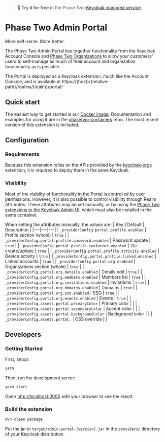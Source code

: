 > :rocket: **Try it for free** in the Phase Two [Keycloak managed service](https://phasetwo.io/dashboard/?utm_source=github&utm_medium=readme&utm_campaign=admin-portal).

# Phase Two Admin Portal

More self-serve. More better.

The Phase Two Admin Portal ties together functionality from the Keycloak Account Console and [Phase Two Organizations](https://github.com/p2-inc/keycloak-orgs) to allow your customers' users to self-manage as much of their account and organization functionality as is possible.

The Portal is deployed as a Keycloak extension, much like the Account Console, and is available at https://{host}/{relative-path}/realms/{realm}/portal/

## Quick start

The easiest way to get started is our [Docker image](https://quay.io/repository/phasetwo/phasetwo-keycloak?tab=tags). Documentation and examples for using it are in the [phasetwo-containers](https://github.com/p2-inc/phasetwo-containers) repo. The most recent version of this extension is included.

## Configuration

### Requirements

Because this extension relies on the APIs provided by the [keycloak-orgs](https://github.com/p2-inc/keycloak-orgs) extension, it is required to deploy them in the same Keycloak.

### Visibility

Most of the visibilty of functionality in the Portal is controlled by user permissions. However, it is also possible to control visibility through Realm Attributes. These attributes may be set manually, or by using the [Phase Two extensions to the Keycloak Admin UI](https://github.com/p2-inc/keycloak-ui/), which must also be installed in the same container. 

When setting the attributes manually, the values are:
| Key | Default | Description |
|---|---|---|
| `_providerConfig.portal.profile.enabled` | Profile section (whole) | `true` |
| `_providerConfig.portal.profile.password.enabled` | Password update | `true` |
| `_providerConfig.portal.profile.twofactor.enabled` | 2fa create/update | `true` |
| `_providerConfig.portal.profile.activity.enabled` | Device activity | `true` |
| `_providerConfig.portal.profile.linked.enabled` | Linked accounts | `true` |
| `_providerConfig.portal.org.enabled` | Organizations section (whole) | `true` |
| `_providerConfig.portal.org.details.enabled` | Details edit | `true` |
| `_providerConfig.portal.org.members.enabled` | Members list | `true` |
| `_providerConfig.portal.org.invitations.enabled` | Invitations | `true` |
| `_providerConfig.portal.org.domains.enabled` | Domains | `true` |
| `_providerConfig.portal.org.sso.enabled` | SSO | `true` |
| `_providerConfig.portal.org.events.enabled` | Events | `true` |
| `_providerConfig.assets.portal.primaryColor` | Primary color |  |
| `_providerConfig.assets.portal.secondaryColor` | Accent color |  |
| `_providerConfig.assets.portal.backgroundColor` | Background color |  |
| `_providerConfig.assets.portal.` | CSS override |  |


## Developers

### Getting Started

First, setup:

```bash
yarn
```

Then, run the development server:

```bash
yarn start
```

Open [http://localhost:3000](http://localhost:3000) with your browser to see the result.

### Build the extension

```bash
mvn clean package
```

Put the jar in `target/admin-portal-{version}.jar` in the `providers/` directory of your Keycloak distribution.
